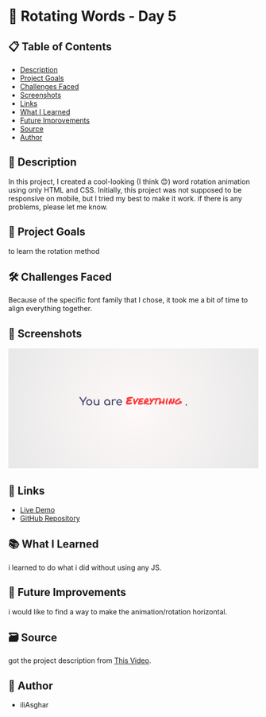 # 🚀 Rotating Words - Day 5

## 📋 Table of Contents

- [Description](#📖-description)
- [Project Goals](#🎯-project-goals)
- [Challenges Faced](#🛠-challenges-faced)
- [Screenshots](#📸-screenshots)
- [Links](#🔗-links)
- [What I Learned](#📚-what-i-learned)
- [Future Improvements](#🚀-future-improvements)
- [Source](#🗃️-source)
- [Author](#👤-author)

## 📖 Description

In this project, I created a cool-looking (I think 😊) word rotation animation using only HTML and CSS. Initially, this project was not supposed to be responsive on mobile, but I tried my best to make it work. if there is any problems, please let me know.

## 🎯 Project Goals

to learn the rotation method

## 🛠 Challenges Faced

Because of the specific font family that I chose, it took me a bit of time to align everything together.

## 📸 Screenshots

![screenshot](<../../project screenshots/5.png>)

## 🔗 Links

- [Live Demo](https://iliasghar.github.io/100-Days--100--Frontend--Challanges/projects/005-%20Rotating%20Words/)
- [GitHub Repository](https://github.com/iliAsghar/100-Days--100--Frontend--Challanges/tree/main/projects/005-%20Rotating%20Words)

## 📚 What I Learned

i learned to do what i did without using any JS.

## 🚀 Future Improvements

i would like to find a way to make the animation/rotation horizontal.

## 🗃️ Source

got the project description from [This Video](https://www.youtube.com/watch?v=f0qX-lkk8Y8).

## 👤 Author

- iliAsghar
